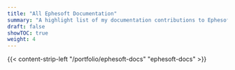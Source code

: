 ```yaml
---
title: "All Ephesoft Documentation"
summary: "A highlight list of my documentation contributions to Ephesoft, an IDP startup."
draft: false
showTOC: true
weight: 4
---
```

{{< content-strip-left "/portfolio/ephesoft-docs" "ephesoft-docs" >}}
